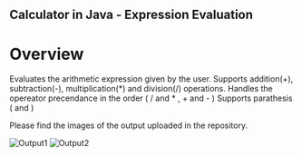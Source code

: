 ## Calculator in Java - Expression Evaluation 

# Overview
Evaluates the arithmetic expression given by the user.
Supports addition(+), subtraction(-), multiplication(*) and division(/) operations.
Handles the opereator precendance in the order ( / and * , + and - )
Supports parathesis ( and )

Please find the images of the output uploaded in the repository.


![Output1](https://github.com/user-attachments/assets/4bb4adc6-bc68-4ea4-90d8-97ccf3b43b99)
![Output2](https://github.com/user-attachments/assets/17e1ae55-c121-402c-930b-2548b2317338)

